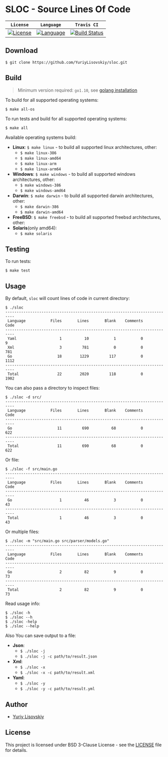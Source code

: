 # SLOC - Source Lines Of Code
| **`License`** | **`Language`** | **`Travis CI`** |
|-----------------|---------------------|------------------|
|[![License](https://img.shields.io/badge/License-BSD%203--Clause-blue.svg)](LICENSE) | [![Language](https://img.shields.io/badge/Go-1.10-blue.svg)](https://golang.org/) | [![Build Status](https://travis-ci.org/YuriyLisovskiy/sloc.svg?branch=master)](https://travis-ci.org/YuriyLisovskiy/sloc)|
## Download
```
$ git clone https://github.com/YuriyLisovskiy/sloc.git
```
## Build
> Minimum version required: `go1.10`, see [golang installation](https://golang.org/doc/install)

To build for all supported operating systems:
```
$ make all-os
``` 
To run tests and build for all supported operating systems:
```
$ make all
```
Available operating systems build:
* **Linux**: `$ make linux` - to build all supported linux architectures, other:
	* `$ make linux-386`
	* `$ make linux-amd64`
	* `$ make linux-arm`
	* `$ make linux-arm64`
* **Windows**: `$ make windows` - to build all supported windows architectures, other:
	* `$ make windows-386`
	* `$ make windows-amd64`
* **Darwin**: `$ make darwin` - to build all supported darwin architectures, other:
	* `$ make darwin-386`
	* `$ make darwin-amd64`
* **FreeBSD**: `$ make freebsd` - to build all supported freebsd architectures, other:
* **Solaris**(only amd64):
	* `$ make solaris`
## Testing
To run tests:
```
$ make test
```
## Usage
By default, `sloc` will count lines of code in current directory:
```
$ ./sloc
--------------------------------------------------------------------------
 Language           Files       Lines       Blank    Comments        Code
--------------------------------------------------------------------------
 Yaml                   1          10           1           0           9
 Xml                    3         781           0           0         781
 Go                    18        1229         117           0        1112
--------------------------------------------------------------------------
 Total                 22        2020         118           0        1902
```
You can also pass a directory to inspect files:
```
$ ./sloc -d src/
--------------------------------------------------------------------------
 Language           Files       Lines       Blank    Comments        Code
--------------------------------------------------------------------------
 Go                    11         690          68           0         622
--------------------------------------------------------------------------
 Total                 11         690          68           0         622

```
Or file:
```
$ ./sloc -f src/main.go
--------------------------------------------------------------------------
 Language           Files       Lines       Blank    Comments        Code
--------------------------------------------------------------------------
 Go                     1          46           3           0          43
--------------------------------------------------------------------------
 Total                  1          46           3           0          43

```
Or multiple files:
```
$ ./sloc -m "src/main.go src/parser/models.go"
--------------------------------------------------------------------------
 Language           Files       Lines       Blank    Comments        Code
--------------------------------------------------------------------------
 Go                     2          82           9           0          73
--------------------------------------------------------------------------
 Total                  2          82           9           0          73

```
Read usage info:
```
$ ./sloc -h
$ ./sloc --h
$ ./sloc -help
$ ./sloc --help
```
Also You can save output to a file:
* **Json**: 
	* `$ ./sloc -j`
	* `$ ./sloc -j -c path/to/result.json`
* **Xml**:
	* `$ ./sloc -x`
	* `$ ./sloc -x -c path/to/result.xml`
* **Yaml**:
	* `$ ./sloc -y`
	* `$ ./sloc -y -c path/to/result.yml`
## Author
* [Yuriy Lisovskiy](https://github.com/YuriyLisovskiy)
## License
 This project is licensed under BSD 3-Clause License - see the [LICENSE](LICENSE) file for details.
